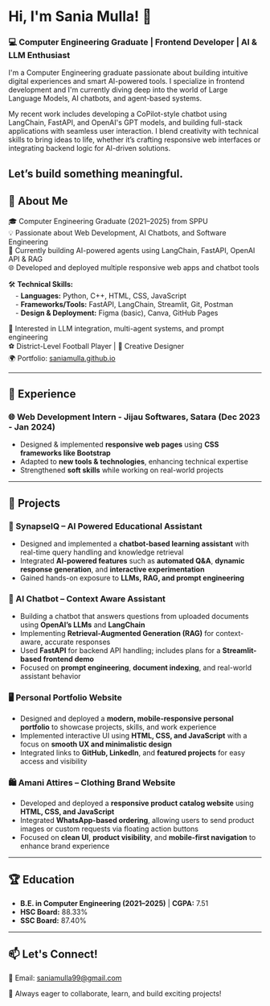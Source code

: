 # Hi, I'm Sania Mulla! 👋

### 💻 **Computer Engineering Graduate | Frontend Developer | AI & LLM Enthusiast**


I'm a Computer Engineering graduate passionate about building intuitive digital experiences and smart AI-powered tools. I specialize in frontend development and I'm currently diving deep into the world of Large Language Models, AI chatbots, and agent-based systems.

My recent work includes developing a CoPilot-style chatbot using LangChain, FastAPI, and OpenAI's GPT models, and building full-stack applications with seamless user interaction. I blend creativity with technical skills to bring ideas to life, whether it’s crafting responsive web interfaces or integrating backend logic for AI-driven solutions.

Let’s build something meaningful.
---

## 🔹 About Me
🎓 Computer Engineering Graduate (2021–2025) from SPPU  
💡 Passionate about Web Development, AI Chatbots, and Software Engineering  
🧠 Currently building AI-powered agents using LangChain, FastAPI, OpenAI API & RAG  
🌐 Developed and deployed multiple responsive web apps and chatbot tools  

🛠️ **Technical Skills:**  
  - **Languages:** Python, C++, HTML, CSS, JavaScript  
  - **Frameworks/Tools:** FastAPI, LangChain, Streamlit, Git, Postman  
  - **Design & Deployment:** Figma (basic), Canva, GitHub Pages  

🤖 Interested in LLM integration, multi-agent systems, and prompt engineering  
⚽ District-Level Football Player | 🎨 Creative Designer  
🌍 Portfolio: [saniamulla.github.io](http://saniamulla.github.io)
 
---

## 💼 Experience  
### 🌐 Web Development Intern - **Jijau Softwares, Satara** (Dec 2023 - Jan 2024)  
- Designed & implemented **responsive web pages** using **CSS frameworks like Bootstrap**  
- Adapted to **new tools & technologies**, enhancing technical expertise  
- Strengthened **soft skills** while working on real-world projects

---

## 📌 Projects  

### 🤖 SynapseIQ – AI Powered Educational Assistant  
- Designed and implemented a **chatbot-based learning assistant** with real-time query handling and knowledge retrieval  
- Integrated **AI-powered features** such as **automated Q&A**, **dynamic response generation**, and **interactive experimentation**  
- Gained hands-on exposure to **LLMs, RAG, and prompt engineering**

### 🧠 AI Chatbot – Context Aware Assistant  
- Building a chatbot that answers questions from uploaded documents using **OpenAI’s LLMs** and **LangChain**  
- Implementing **Retrieval-Augmented Generation (RAG)** for context-aware, accurate responses  
- Used **FastAPI** for backend API handling; includes plans for a **Streamlit-based frontend demo**  
- Focused on **prompt engineering**, **document indexing**, and real-world assistant behavior

### 🖥️ Personal Portfolio Website  
- Designed and deployed a **modern, mobile-responsive personal portfolio** to showcase projects, skills, and work experience  
- Implemented interactive UI using **HTML, CSS, and JavaScript** with a focus on **smooth UX and minimalistic design**  
- Integrated links to **GitHub, LinkedIn**, and **featured projects** for easy access and visibility

### 🛍️ Amani Attires – Clothing Brand Website  
- Developed and deployed a **responsive product catalog website** using **HTML, CSS, and JavaScript**  
- Integrated **WhatsApp-based ordering**, allowing users to send product images or custom requests via floating action buttons  
- Focused on **clean UI**, **product visibility**, and **mobile-first navigation** to enhance brand experience


---

## 🏆 Education  
- **B.E. in Computer Engineering (2021–2025)** | **CGPA:** 7.51  
- **HSC Board:** 88.33%  
- **SSC Board:** 87.40%

 

---

## 📫 Let's Connect!  
📩 Email: [saniamulla99@gmail.com](mailto:saniamulla99@gmail.com)  
 

🚀 Always eager to collaborate, learn, and build exciting projects!
